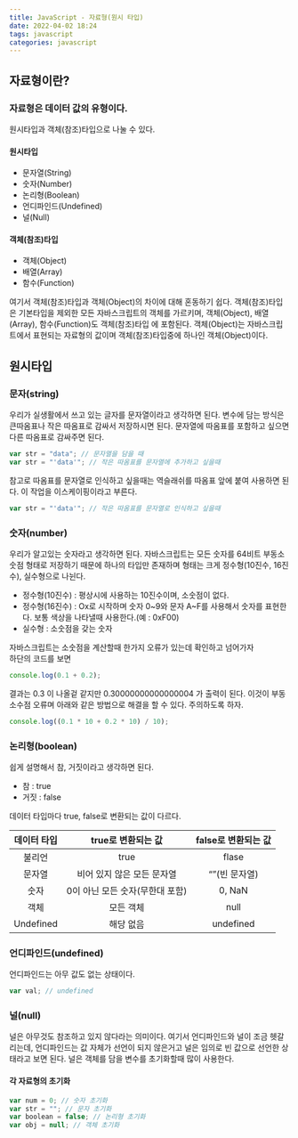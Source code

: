 ```yaml
---
title: JavaScript - 자료형(원시 타입)
date: 2022-04-02 18:24
tags: javascript
categories: javascript
---
```


## 자료형이란?

### 자료형은 데이터 값의 유형이다.

원시타입과 객체(참조)타입으로 나눌 수 있다.

#### 원시타입

- 문자열(String)
- 숫자(Number)
- 논리형(Boolean)
- 언디파인드(Undefined)
- 널(Null)

#### 객체(참조)타입

- 객체(Object)
- 배열(Array)
- 함수(Function)

여기서 객체(참조)타입과 객체(Object)의 차이에 대해 혼동하기 쉽다. 객체(참조)타입은 기본타입을 제외한 모든 자바스크립트의 객체를 가르키며, 객체(Object), 배열(Array), 함수(Function)도 객체(참조)타입 에 포함된다. 객체(Object)는 자바스크립트에서 표현되는 자료형의 값이며 객체(참조)타입중에 하나인 객체(Object)이다.

## 원시타입

### 문자(string)

우리가 실생활에서 쓰고 있는 글자를 문자열이라고 생각하면 된다. 변수에 담는 방식은 큰따옴표나 작은 따옴표로 감싸서 저장하시면 된다. 문자열에 따옴표를 포함하고 싶으면 다른 따옴표로 감싸주면 된다.

```javascript
var str = "data"; // 문자열을 담을 때
var str = "'data'"; // 작은 따옴표를 문자열에 추가하고 싶을때
```

참고로 따옴표를 문자열로 인식하고 싶을때는 역슬래쉬를 따옴표 앞에 붙여 사용하면 된다. 이 작업을 이스케이핑이라고 부른다.

```javascript
var str = "'data'"; // 작은 따옴표를 문자열로 인식하고 싶을때
```

### 숫자(number)

우리가 알고있는 숫자라고 생각하면 된다. 자바스크립트는 모든 숫자를 64비트 부동소숫점 형태로 저장하기 때문에 하나의 타입만 존재하며 형태는 크게 정수형(10진수, 16진수), 실수형으로 나뉜다.

- 정수형(10진수) : 평상시에 사용하는 10진수이며, 소숫점이 없다.
- 정수형(16진수) : Ox로 시작하며 숫자 0~9와 문자 A~F를 사용해서 숫자를 표현한다. 보통 색상을 나타낼때 사용한다.(예 : 0xF00)
- 실수형 : 소숫점을 갖는 숫자

자바스크립트는 소숫점을 계산할때 한가지 오류가 있는데 확인하고 넘어가자  
하단의 코드를 보면

```javascript
console.log(0.1 + 0.2);
```

결과는 0.3 이 나올겉 같지만 0.30000000000000004 가 출력이 된다. 이것이 부동소수점 오류며 아래와 같은 방법으로 해결을 할 수 있다. 주의하도록 하자.

```javascript
console.log((0.1 * 10 + 0.2 * 10) / 10);
```

### 논리형(boolean)

쉽게 설명해서 참, 거짓이라고 생각하면 된다.

- 참 : true
- 거짓 : false

데이터 타입마다 true, false로 변환되는 값이 다르다.

| 데이터 타입 |       true로 변환되는 값        | false로 변환되는 값 |
| :---------: | :-----------------------------: | :-----------------: |
|   불리언    |              true               |        flase        |
|   문자열    |   비어 있지 않은 모든 문자열    |    “”(빈 문자열)    |
|    숫자     | 0이 아닌 모든 숫자(무한대 포함) |       0, NaN        |
|    객체     |            모든 객체            |        null         |
|  Undefined  |            해당 없음            |      undefined      |

### 언디파인드(undefined)

언디파인드는 아무 값도 없는 상태이다.

```javascript
var val; // undefined
```

### 널(null)

널은 아무것도 참조하고 있지 않다라는 의미이다. 여기서 언디파인드와 널이 조금 헷갈리는데, 언디파인드는 값 자체가 선언이 되지 않은거고 널은 임의로 빈 값으로 선언한 상태라고 보면 된다. 널은 객체를 담을 변수를 초기화할때 많이 사용한다.

#### 각 자료형의 초기화

```javascript
var num = 0; // 숫자 초기화
var str = ""; // 문자 초기화
var boolean = false; // 논리형 초기화
var obj = null; // 객체 초기화
```
